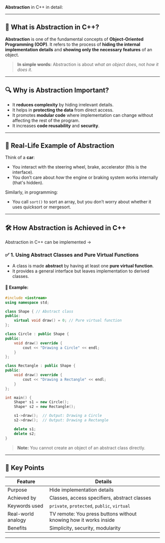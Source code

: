 **Abstraction** in C++ in detail:

---

## 🔹 **What is Abstraction in C++?**

**Abstraction** is one of the fundamental concepts of **Object-Oriented Programming (OOP)**. It refers to the process of **hiding the internal implementation details** and **showing only the necessary features** of an object.

> **In simple words:** Abstraction is about *what an object does*, not *how it does it*.

---

## 🔍 **Why is Abstraction Important?**

* It **reduces complexity** by hiding irrelevant details.
* It helps in **protecting the data** from direct access.
* It promotes **modular code** where implementation can change without affecting the rest of the program.
* It increases **code reusability** and **security**.

---

## 🎯 **Real-Life Example of Abstraction**

Think of a **car**:

* You interact with the steering wheel, brake, accelerator (this is the interface).
* You don’t care about *how* the engine or braking system works internally (that's hidden).

Similarly, in programming:

* You call `sort()` to sort an array, but you don’t worry about whether it uses quicksort or mergesort.

---

## 🛠️ **How Abstraction is Achieved in C++**

Abstraction in C++ can be implemented ->


### ✅ 1. **Using Abstract Classes and Pure Virtual Functions**

* A class is made **abstract** by having at least one **pure virtual function**.
* It provides a general interface but leaves implementation to derived classes.

#### 🔸 Example:

```cpp
#include <iostream>
using namespace std;

class Shape { // Abstract class
public:
    virtual void draw() = 0; // Pure virtual function
};

class Circle : public Shape {
public:
    void draw() override {
        cout << "Drawing a Circle" << endl;
    }
};

class Rectangle : public Shape {
public:
    void draw() override {
        cout << "Drawing a Rectangle" << endl;
    }
};

int main() {
    Shape* s1 = new Circle();
    Shape* s2 = new Rectangle();

    s1->draw();  // Output: Drawing a Circle
    s2->draw();  // Output: Drawing a Rectangle

    delete s1;
    delete s2;
}
```

> **Note:** You cannot create an object of an abstract class directly.

---

## 📌 **Key Points**

| Feature            | Details                                                          |
| ------------------ | ---------------------------------------------------------------- |
| Purpose            | Hide implementation details                                      |
| Achieved by        | Classes, access specifiers, abstract classes                     |
| Keywords used      | `private`, `protected`, `public`, `virtual`                      |
| Real-world analogy | TV remote: You press buttons without knowing how it works inside |
| Benefits           | Simplicity, security, modularity                                 |

---


